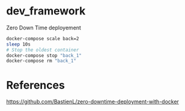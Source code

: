 # dev_framework

Zero Down Time deployement
```sh
docker-compose scale back=2
sleep 10s
# Stop the oldest container
docker-compose stop "back_1"
docker-compose rm "back_1"
```

# References 
https://github.com/BastienL/zero-downtime-deployment-with-docker
